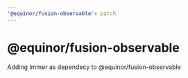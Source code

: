 ```yaml
---
'@equinor/fusion-observable': patch
---
```

# @equinor/fusion-observable

Adding Immer as dependecy to @equinor/fusion-observable

